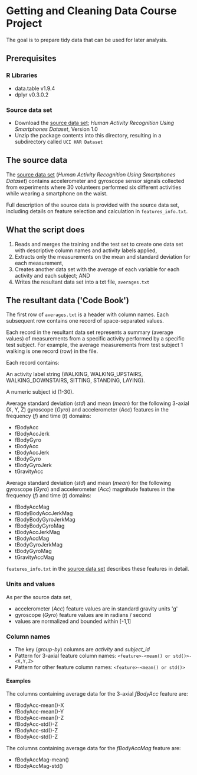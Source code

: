 # Getting and Cleaning Data Course Project
The goal is to prepare tidy data that can be used for later analysis.

## Prerequisites
### R Libraries
* data.table v1.9.4
* dplyr v0.3.0.2

### Source data set
* Download the [source data set]; _Human Activity Recognition Using Smartphones Dataset_, Version 1.0
* Unzip the package contents into this directory, resulting in a subdirectory called `UCI HAR Dataset`

## The source data
The [source data set] (_Human Activity Recognition Using Smartphones Dataset_) contains accelerometer and gyroscope sensor signals collected from experiments where 30 volunteers performed six different activities while wearing a smartphone on the waist.

Full description of the source data is provided with the source data set, including details on feature selection and calculation in `features_info.txt`.

## What the script does
1. Reads and merges the training and the test set to create one data set with descriptive column names and activity labels applied,
2. Extracts only the measurements on the mean and standard deviation for each measurement,
3. Creates another data set with the average of each variable for each activity and each subject; AND
4. Writes the resultant data set into a txt file, `averages.txt`


## The resultant data ('Code Book')
The first row of `averages.txt` is a header with column names. Each subsequent row contains one record of space-separated values.

Each record in the resultant data set represents a summary (average values) of measurements from a specific activity performed by a specific test subject. For example, the average measurements from test subject 1 walking is one record (row) in the file.

Each record contains:

An activity label string (WALKING, WALKING_UPSTAIRS, WALKING_DOWNSTAIRS, SITTING, STANDING, LAYING).

A numeric subject id (1-30).

Average standard deviation (_std_) and mean (_mean_) for the following 3-axial (X, Y, Z)  gyroscope (_Gyro_) and accelerometer (_Acc_) features in the frequency (_f_) and time (_t_) domains:
- fBodyAcc
- fBodyAccJerk
- fBodyGyro
- tBodyAcc
- tBodyAccJerk
- tBodyGyro
- tBodyGyroJerk
- tGravityAcc

Average standard deviation (_std_) and mean (_mean_) for the following gyroscope (_Gyro_) and accelerometer (_Acc_) magnitude features in the frequency (_f_) and time (_t_) domains:
- fBodyAccMag
- fBodyBodyAccJerkMag
- fBodyBodyGyroJerkMag
- fBodyBodyGyroMag
- tBodyAccJerkMag
- tBodyAccMag
- tBodyGyroJerkMag
- tBodyGyroMag
- tGravityAccMag

`features_info.txt` in the [source data set] describes these features in detail.

### Units and values
As per the source data set,
- accelerometer (_Acc_) feature values are in standard gravity units 'g'
- gyroscope (_Gyro_) feature values are in radians / second
- values are normalized and bounded within [-1,1]

### Column names
- The key (_group-by_) columns are _activity_ and _subject_id_
- Pattern for 3-axial feature column names: `<feature>-<mean() or std()>-<X,Y,Z>`
- Pattern for other feature column names: `<feature>-<mean() or std()>`

#### Examples
The columns containing average data for the 3-axial _fBodyAcc_ feature are:
- fBodyAcc-mean()-X
- fBodyAcc-mean()-Y
- fBodyAcc-mean()-Z
- fBodyAcc-std()-Z
- fBodyAcc-std()-Z
- fBodyAcc-std()-Z

The columns containing average data for the _fBodyAccMag_ feature are:
- fBodyAccMag-mean()
- fBodyAccMag-std()


[source data set]: https://d396qusza40orc.cloudfront.net/getdata%2Fprojectfiles%2FUCI%20HAR%20Dataset.zip "Human Activity Recognition Using Smartphones Dataset"
